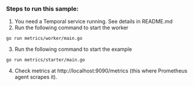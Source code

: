### Steps to run this sample:
1) You need a Temporal service running. See details in README.md
2) Run the following command to start the worker
```
go run metrics/worker/main.go
```
3) Run the following command to start the example
```
go run metrics/starter/main.go
```
4) Check metrics at http://localhost:9090/metrics (this where Prometheus agent scrapes it).
